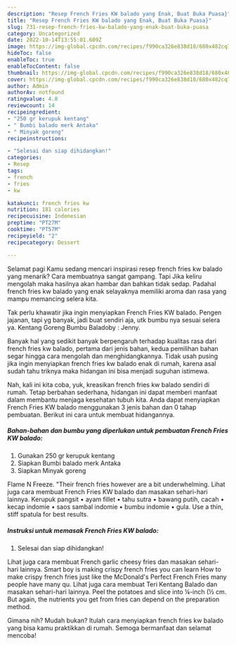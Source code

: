 ```yaml
---
description: "Resep French Fries KW balado yang Enak, Buat Buka Puasa}"
title: "Resep French Fries KW balado yang Enak, Buat Buka Puasa}"
slug: 731-resep-french-fries-kw-balado-yang-enak-buat-buka-puasa
category: Uncategorized
date: 2022-10-14T13:55:01.609Z
image: https://img-global.cpcdn.com/recipes/f990ca326e838d18/680x482cq70/french-fries-kw-balado-foto-resep-utama.jpg
hideToc: false
enableToc: true
enableTocContent: false
thumbnail: https://img-global.cpcdn.com/recipes/f990ca326e838d18/680x482cq70/french-fries-kw-balado-foto-resep-utama.jpg
cover: https://img-global.cpcdn.com/recipes/f990ca326e838d18/680x482cq70/french-fries-kw-balado-foto-resep-utama.jpg
author: Admin
authorAv: notfound
ratingvalue: 4.8
reviewcount: 14
recipeingredient:
- "250 gr kerupuk kentang"
- " Bumbi balado merk Antaka"
- " Minyak goreng"
recipeinstructions:

- "Selesai dan siap dihidangkan!"
categories:
- Resep
tags:
- french
- fries
- kw

katakunci: french fries kw 
nutrition: 181 calories
recipecuisine: Indonesian
preptime: "PT27M"
cooktime: "PT57M"
recipeyield: "2"
recipecategory: Dessert

---
```



Selamat pagi Kamu sedang mencari inspirasi resep french fries kw balado yang menarik? Cara membuatnya sangat gampang. Tapi Jika keliru mengolah maka hasilnya akan hambar dan bahkan tidak sedap. Padahal french fries kw balado yang enak selayaknya memiliki aroma dan rasa yang mampu memancing selera kita.


Tak perlu khawatir jika ingin menyiapkan French Fries KW balado. Pengen jajanan, tapi yg banyak, jadi buat sendiri aja, utk bumbu nya sesuai selera ya. Kentang Goreng Bumbu Baladoby : Jenny.

Banyak hal yang sedikit banyak berpengaruh terhadap kualitas rasa dari french fries kw balado, pertama dari jenis bahan, kedua pemilihan bahan segar hingga cara mengolah dan menghidangkannya. Tidak usah pusing jika ingin menyiapkan french fries kw balado enak di rumah, karena asal sudah tahu triknya maka hidangan ini bisa menjadi suguhan istimewa.


Nah, kali ini kita coba, yuk, kreasikan french fries kw balado sendiri di rumah. Tetap berbahan sederhana, hidangan ini dapat memberi manfaat dalam membantu menjaga kesehatan tubuh kita. Anda dapat menyiapkan French Fries KW balado menggunakan 3 jenis bahan dan 0 tahap pembuatan. Berikut ini cara untuk membuat hidangannya.

<!--inarticleads1-->

##### Bahan-bahan dan bumbu yang diperlukan untuk pembuatan French Fries KW balado:

1. Gunakan 250 gr kerupuk kentang
1. Siapkan  Bumbi balado merk Antaka
1. Siapkan  Minyak goreng


Flame N Freeze. &#34;Their french fries however are a bit underwhelming. Lihat juga cara membuat French Fries KW balado dan masakan sehari-hari lainnya. Kerupuk pangsit • ayam fillet • tahu sutra • bawang putih, cacah • kecap indomie • saos sambal indomie • bumbu indomie • gula. Use a thin, stiff spatula for best results. 

<!--inarticleads2-->

##### Instruksi untuk memasak French Fries KW balado:


1. Selesai dan siap dihidangkan!

Lihat juga cara membuat French garlic cheesy fries dan masakan sehari-hari lainnya. Smart boy is making crispy french fries you can learn How to make crispy french fries just like the McDonald&#39;s Perfect French Fries many people have many qu. Lihat juga cara membuat Teri Kentang Balado dan masakan sehari-hari lainnya. Peel the potatoes and slice into ¼-inch (½ cm. But again, the nutrients you get from fries can depend on the preparation method. 

Gimana nih? Mudah bukan? Itulah cara menyiapkan french fries kw balado yang bisa kamu praktikkan di rumah. Semoga bermanfaat dan selamat mencoba!
